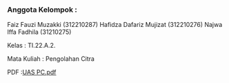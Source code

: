 ### Anggota Kelompok :

Faiz Fauzi Muzakki (312210287)
Hafidza Dafariz Mujizat (312210276)
Najwa Iffa Fadhila (31210275)

Kelas : TI.22.A.2.

Mata Kuliah : Pengolahan Citra

PDF  :[UAS PC.pdf](https://github.com/user-attachments/files/16115358/UAS.PC.pdf)
